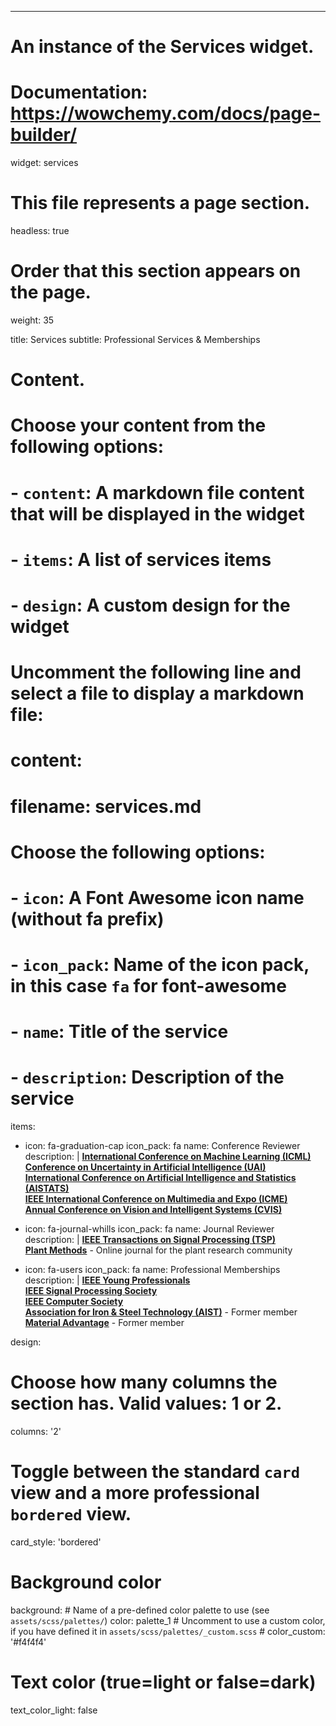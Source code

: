 ---
# An instance of the Services widget.
# Documentation: https://wowchemy.com/docs/page-builder/
widget: services

# This file represents a page section.
headless: true

# Order that this section appears on the page.
weight: 35

title: Services
subtitle: Professional Services & Memberships

# Content.
# Choose your content from the following options:
#   - `content`: A markdown file content that will be displayed in the widget
#   - `items`: A list of services items
#   - `design`: A custom design for the widget

# Uncomment the following line and select a file to display a markdown file:
# content:
#   filename: services.md

# Choose the following options:
#   - `icon`: A Font Awesome icon name (without fa prefix)
#   - `icon_pack`: Name of the icon pack, in this case `fa` for font-awesome
#   - `name`: Title of the service
#   - `description`: Description of the service

items:
  - icon: fa-graduation-cap
    icon_pack: fa
    name: Conference Reviewer
    description: |
      **[International Conference on Machine Learning (ICML)](https://icml.cc/)**  
      **[Conference on Uncertainty in Artificial Intelligence (UAI)](https://www.auai.org/)**  
      **[International Conference on Artificial Intelligence and Statistics (AISTATS)](https://aistats.org/)**  
      **[IEEE International Conference on Multimedia and Expo (ICME)](https://www.ieee-icme.org/)**  
      **[Annual Conference on Vision and Intelligent Systems (CVIS)](https://uwcvis.github.io/)**

  - icon: fa-journal-whills
    icon_pack: fa
    name: Journal Reviewer
    description: |
      **[IEEE Transactions on Signal Processing (TSP)](https://ieeexplore.ieee.org/xpl/RecentIssue.jsp?punumber=78)**  
      **[Plant Methods](https://plantmethods.biomedcentral.com/)** - Online journal for the plant research community

  - icon: fa-users
    icon_pack: fa
    name: Professional Memberships
    description: |
      **[IEEE Young Professionals](https://yp.ieee.org/)**  
      **[IEEE Signal Processing Society](https://signalprocessingsociety.org/)**  
      **[IEEE Computer Society](https://www.computer.org/)**  
      **[Association for Iron & Steel Technology (AIST)](https://www.aist.org/)** - Former member  
      **[Material Advantage](https://materialadvantage.org/)** - Former member

design:
  # Choose how many columns the section has. Valid values: 1 or 2.
  columns: '2'
  # Toggle between the standard `card` view and a more professional `bordered` view.
  card_style: 'bordered'
  # Background color
  background:
    # Name of a pre-defined color palette to use (see `assets/scss/palettes/`)
    color: palette_1
    # Uncomment to use a custom color, if you have defined it in `assets/scss/palettes/_custom.scss`
    # color_custom: '#f4f4f4'
  # Text color (true=light or false=dark)
  text_color_light: false 
